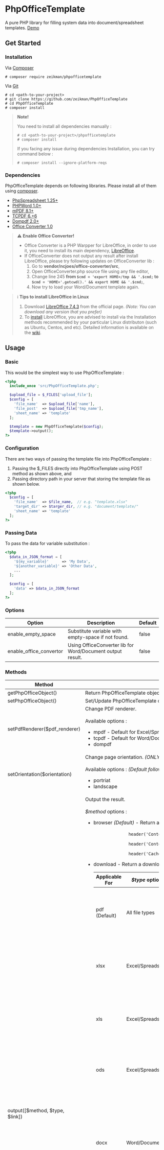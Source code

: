 # PhpOfficeTemplate

A pure PHP library for filling system data into document/spreadsheet templates.
[Demo](https://www.rightpristine.com/zeikman/PhpOfficeTemplate/demo/)

## Get Started

### Installation

Via [Composer](https://getcomposer.org/)

```shell
# composer require zeikman/phpofficetemplate
```

Via [Git](https://github.com/zeikman/PhpOfficeTemplate)

```shell
# cd <path-to-your-project>
# git clone https://github.com/zeikman/PhpOfficeTemplate
# cd PhpOfficeTemplate
# composer install
```

> **Note!**
>
> You need to install all dependencies manually :
>
> ```shell
> # cd <path-to-your-project>/phpofficetemplate
> # composer install
> ```
>
> If you facing any issue during dependencies Installation, you can try command below :
>
> ```shell
> # composer install --ignore-platform-reqs
> ```

### Dependencies

PhpOfficeTemplate depends on following libraries. Please install all of them using [composer](https://getcomposer.org/).

+ [PhpSpreadsheet 1.25+](https://github.com/PHPOffice/PhpSpreadsheet)
+ [PHPWord 1.0+](https://github.com/PHPOffice/PHPWord)
+ [mPDF 8.1+](https://github.com/mpdf/mpdf/)
+ [TCPDF 6.+6](https://github.com/tecnickcom/TCPDF/)
+ [Dompdf 2.0+](https://github.com/dompdf/dompdf)
+ [Office Converter 1.0](https://github.com/ncjoes/office-converter)

> :warning: **Enable Office Converter!**
> + Office Converter is a PHP Warpper for LibreOffice, in order to use it, you need to install its main dependency, [LibreOffice](http://www.libreoffice.org/).
> + If OfficeConverter does not output any result after install LibreOffice, please try following updates on OfficeConverter lib :
>   1. Go to **vendor/ncjoes/office-converter/src**,
>   2. Open OfficeConverter.php source file using any file editor,
>   3. Change line 245 **from `$cmd = 'export HOME=/tmp && '.$cmd;` to `$cmd = 'HOME='.getcwd().' && export HOME && '.$cmd;`**,
>   4. Now try to load your Word/Document template again.

> :information_source: **Tips to install LibreOffice in Linux**
> 1. Download [LibreOffice 7.4.3](https://www.libreoffice.org/download/download-libreoffice/?type=rpm-x86_64&version=7.4.3&lang=en-US) from the official page. <i>(Note: You can download any version that you prefer)</i>
> 2. To [install](https://www.libreoffice.org/get-help/install-howto/linux/) LibreOffice, you are advised to install via the Installation methods recommended by your particular Linux distributon (such as Ubuntu, Centos, and etc). Detailed information is available on the [wiki](https://wiki.documentfoundation.org/Documentation/Install/Linux).

## Usage

### Basic

This would be the simplest way to use PhpOfficeTemplate :
```php
<?php
  include_once 'src/PhpOfficeTemplate.php';

  $upload_file = $_FILES['upload_file'];
  $config = [
    'file_name'  => $upload_file['name'],
    'file_post'  => $upload_file['tmp_name'],
    'sheet_name' => 'template'
  ];

  $template = new PhpOfficeTemplate($config);
  $template->output();
?>
```

### Configuration

There are two ways of passing the template file into PhpOfficeTemplate :

1. Passing the $_FILES directly into PhpOfficeTemplate using POST method as shown above, and
2. Passing directory path in your server that storing the template file as shown below.
```php
<?php
  $config = [
    'file_name'  => $file_name,  // e.g. "template.xlsx"
    'target_dir' => $targer_dir, // e.g. "document/template/"
    'sheet_name' => 'template'
  ];
?>
```

### Passing Data

To pass the data for variable substitution :
```php
<?php
  $data_in_JSON_format = [
    '${my_variable}'      => 'My Data',
    '${another_variable}' => 'Other Data',
    ...
  ];

  $config = [
    'data' => $data_in_JSON_format
  ];
?>
```

### Options

<table>
  <thead>
    <tr>
      <th>Option</th>
      <th>Description</th>
      <th>Default</th>
    </tr>
  </thead>
  <tbody>
    <tr>
      <td>enable_empty_space</td>
      <td>Substitute variable with empty-space if not found.</td>
      <td>false</td>
    </tr>
    <tr>
      <td>enable_office_convertor</td>
      <td>Using OfficeConverter lib for Word/Document output result.</td>
      <td>false</td>
    </tr>
  </tbody>
</table>

### Methods

<table>
  <thead>
    <tr>
      <th>Method</th>
      <th>Description</th>
    </tr>
  </thead>
  <tbody>
    <tr>
      <td>getPhpOfficeObject()</td>
      <td>Return PhpOfficeTemplate object.</td>
    </tr>
    <tr>
      <td>setPhpOfficeObject()</td>
      <td>Set/Update PhpOfficeTemplate object.</td>
    </tr>
    <tr>
      <td>setPdfRenderer($pdf_renderer)</td>
      <td>Change PDF renderer.<br/><br/>
        Available options :
        <ul>
          <li>mpdf - Default for Excel/Spreadsheet</li>
          <li>tcpdf - Default for Word/Document</li>
          <li>dompdf</li>
        </ul>
      </td>
    </tr>
    <tr>
      <td>setOrientation($orientation)</td>
      <td>Change page orientation. <i>(ONLY for Excel/Spreadsheet)</i><br/><br/>
        Available options : <i>(Default follow file orientation)</i>
        <ul>
          <li>portriat</li>
          <li>landscape</li>
        </ul>
      </td>
    </tr>
    <tr>
      <td>output([$method, $type, $link])</td>
      <td>Output the result.<br/><br/>
        <i>$method</i> options :<br/>
        <ul>
          <li>browser <i>(Default)</i> - Return a displayable result with following Header :<br/>
            <code>
              header('Content-type: application/pdf');<br/>
              header('Content-Disposition: inline; filename="file_name"');<br/>
              header('Cache-Control: max-age=0');
            </code>
          </li>
          <li>download - Return a downloadable result<br/>
            <table>
              <thead>
                <tr>
                  <th>Applicable For</th>
                  <th><i>$type</i> options</th>
                  <th>Return Header</th>
                </tr>
              </thead>
              <tbody>
                <tr>
                  <td>pdf (Default)</td>
                  <td>All file types</td>
                  <td>
                    <code>
                      header('Content-type: application/pdf');<br/>
                      header('Content-Disposition: attachment; filename="file_name"');<br/>
                      header('Cache-Control: max-age=0');
                    </code>
                  </td>
                </tr>
                <tr>
                  <td>xlsx</td>
                  <td>Excel/Spreadsheet</td>
                  <td>
                    <code>
                    header('Content-Type: application/vnd.openxmlformats-officedocument.spreadsheetml.sheet');<br/>
                    header('Content-Disposition: attachment; filename="file_name"');<br/>
                    header('Cache-Control: max-age=0');
                    </code>
                  </td>
                </tr>
                <tr>
                  <td>xls</td>
                  <td>Excel/Spreadsheet</td>
                  <td>
                    <code>
                      header('Content-Type: application/vnd.ms-excel');<br/>
                      header('Content-Disposition: attachment; filename="file_name"');<br/>
                      header('Cache-Control: max-age=0');
                    </code>
                  </td>
                </tr>
                <tr>
                  <td>ods</td>
                  <td>Excel/Spreadsheet</td>
                  <td>
                    <code>
                      header('Content-Type: application/vnd.oasis.opendocument.spreadsheet');<br/>
                      header('Content-Disposition: attachment; filename="file_name"');<br/>
                      header('Cache-Control: max-age=0');
                    </code>
                  </td>
                </tr>
                <tr>
                  <td>docx</td>
                  <td>Word/Document</td>
                  <td>
                    <code>
                      header("Content-Description: File Transfer");<br/>
                      header('Content-Disposition: attachment; filename="file_name"');<br/>
                      header('Content-Type: application/vnd.openxmlformats-officedocument.wordprocessingml.document');<br/>
                      header('Content-Transfer-Encoding: binary');<br/>
                      header('Cache-Control: must-revalidate, post-check=0, pre-check=0');<br/>
                      header('Expires: 0');
                    </code>
                  </td>
                </tr>
                <tr>
                  <td>doc</td>
                  <td>Word/Document</td>
                  <td>
                    <code>
                      header("Content-Description: File Transfer");<br/>
                      header('Content-Disposition: attachment; filename="file_name"');<br/>
                      header('Content-Type: application/vnd.openxmlformats-officedocument.wordprocessingml.document');<br/>
                      header('Content-Transfer-Encoding: binary');<br/>
                      header('Cache-Control: must-revalidate, post-check=0, pre-check=0');<br/>
                      header('Expires: 0');
                    </code>
                  </td>
                </tr>
                <tr>
                  <td>odt</td>
                  <td>Word/Document</td>
                  <td>
                    <code>
                      header("Content-Description: File Transfer");<br/>
                      header('Content-Disposition: attachment; filename="file_name"');<br/>
                      header('Content-Type: application/vnd.openxmlformats-officedocument.wordprocessingml.document');<br/>
                      header('Content-Transfer-Encoding: binary');<br/>
                      header('Cache-Control: must-revalidate, post-check=0, pre-check=0');<br/>
                      header('Expires: 0');s
                    </code>
                  </td>
                </tr>
              </tbody>
            </table>
          </li>
          <li>server - Save file to directory in server</li>
        </ul>
        <br/>
        <i>$link</i> options :
        <ul>
          <li>true - Remove uploaded template after output the result</li>
          <li>false <i>(Default)</i></li>
        </ul>
      </td>
    </tr>
  </tbody>
</table>
